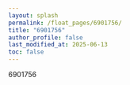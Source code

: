 ```yaml
---
layout: splash
permalink: /float_pages/6901756/
title: "6901756"
author_profile: false
last_modified_at: 2025-06-13
toc: false
---
```

 
6901756

